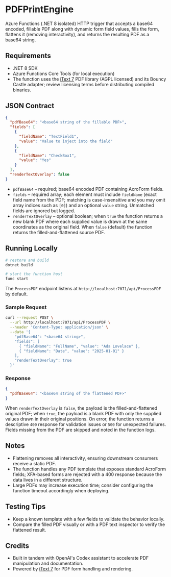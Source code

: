 # PDFPrintEngine

Azure Functions (.NET 8 isolated) HTTP trigger that accepts a base64 encoded, fillable PDF along with dynamic form field values, fills the form, flattens it (removing interactivity), and returns the resulting PDF as a base64 string.

## Requirements

- .NET 8 SDK
- Azure Functions Core Tools (for local execution)
- The function uses the [iText 7](https://itextpdf.com/) PDF library (AGPL licensed) and its Bouncy Castle adapter; review licensing terms before distributing compiled binaries.

## JSON Contract

```json
{
  "pdfBase64": "<base64 string of the fillable PDF>",
  "fields": [
    {
      "fieldName": "TextField1",
      "value": "Value to inject into the field"
    },
    {
      "fieldName": "CheckBox1",
      "value": "Yes"
    }
  ],
  "renderTextOverlay": false
}
```

- `pdfBase64` – required; base64 encoded PDF containing AcroForm fields.
- `fields` – required array; each element must include `fieldName` (exact field name from the PDF; matching is case-insensitive and you may omit array indices such as `[0]`) and an optional `value` string. Unmatched fields are ignored but logged.
- `renderTextOverlay` – optional boolean; when `true` the function returns a new blank PDF where each supplied value is drawn at the same coordinates as the original field. When `false` (default) the function returns the filled-and-flattened source PDF.

## Running Locally

```bash
# restore and build
dotnet build

# start the function host
func start
```

The `ProcessPDF` endpoint listens at `http://localhost:7071/api/ProcessPDF` by default.

### Sample Request

```bash
curl --request POST \
  --url http://localhost:7071/api/ProcessPDF \
  --header 'Content-Type: application/json' \
  --data '{
    "pdfBase64": "<base64 string>",
    "fields": [
      { "fieldName": "FullName", "value": "Ada Lovelace" },
      { "fieldName": "Date", "value": "2025-01-01" }
    ],
    "renderTextOverlay": true
  }'
```

### Response

```json
{
  "pdfBase64": "<base64 string of the flattened PDF>"
}
```

When `renderTextOverlay` is `false`, the payload is the filled-and-flattened original PDF; when `true`, the payload is a blank PDF with only the supplied values drawn in their original positions. On error, the function returns a descriptive `400` response for validation issues or `500` for unexpected failures. Fields missing from the PDF are skipped and noted in the function logs.

## Notes

- Flattening removes all interactivity, ensuring downstream consumers receive a static PDF.
- The function handles any PDF template that exposes standard AcroForm fields; XFA-based forms are rejected with a 400 response because the data lives in a different structure.
- Large PDFs may increase execution time; consider configuring the function timeout accordingly when deploying.

## Testing Tips

- Keep a known template with a few fields to validate the behavior locally.
- Compare the filled PDF visually or with a PDF text inspector to verify the flattened result.

## Credits

- Built in tandem with OpenAI's Codex assistant to accelerate PDF manipulation and documentation.
- Powered by [iText 7](https://itextpdf.com/) for PDF form handling and rendering.
